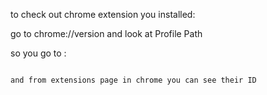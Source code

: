 to check out chrome extension you installed:

go to chrome://version
and look at Profile Path

so you go to :
~~~~/Support/Google/Chrome/Default/Extensions

and from extensions page in chrome you can see their ID
